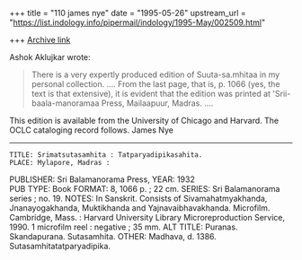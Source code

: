 +++
title = "110 james nye"
date = "1995-05-26"
upstream_url = "https://list.indology.info/pipermail/indology/1995-May/002509.html"

+++
[Archive link](https://list.indology.info/pipermail/indology/1995-May/002509.html)

Ashok Aklujkar wrote:
> There is a very expertly produced edition of  Suuta-sa.mhitaa in my
> personal collection. .... From the last
> page, that is, p. 1066 (yes, the text is that extensive), it is evident
> that the edition was printed at  'Srii-baala-manoramaa Press, Mailaapuur,
> Madras. ....

This edition is available from the University of Chicago and Harvard.
The OCLC cataloging record follows.
James Nye

---------------------------------------------------------------------

    TITLE: Srimatsutasamhita : Tatparyadipikasahita.
    PLACE: Mylapore, Madras :
PUBLISHER: Sri Balamanorama Press,
     YEAR: 1932     
 PUB TYPE: Book
   FORMAT: 8, 1066 p. ; 22 cm.
   SERIES: Sri Balamanorama series ; no. 19.
    NOTES: In Sanskrit.
           Consists of Sivamahatmyakhanda, Jnanayogakhanda, Muktikhanda and 
           Yajnavaibhavakhanda.
           Microfilm. Cambridge, Mass. : Harvard University Library 
           Microreproduction Service, 1990. 1 microfilm reel : negative ; 35 
           mm.
ALT TITLE: Puranas. Skandapurana. Sutasamhita.
    OTHER: Madhava, d. 1386. Sutasamhitatatparyadipika.





